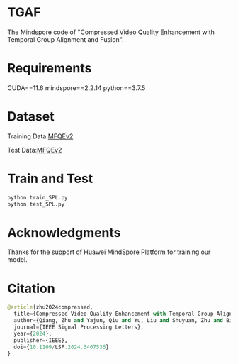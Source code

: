 # TGAF
The Mindspore code of "Compressed Video Quality Enhancement with Temporal Group Alignment and Fusion".

# Requirements
CUDA==11.6 mindspore==2.2.14 python==3.7.5

# Dataset 
Training Data:[MFQEv2](https://github.com/ryanxingql/mfqev2.0)

Test Data:[MFQEv2](https://github.com/ryanxingql/mfqev2.0)

# Train and Test
```python
python train_SPL.py
python test_SPL.py
```


# Acknowledgments
Thanks for the support of Huawei MindSpore Platform for training our model.

# Citation
```python
@article{zhu2024compressed,
  title={Compressed Video Quality Enhancement with Temporal Group Alignment and Fusion},
  author={Qiang, Zhu and Yajun, Qiu and Yu, Liu and Shuyuan, Zhu and Bing, Zeng},
  journal={IEEE Signal Processing Letters},
  year={2024},
  publisher={IEEE},
  doi={10.1109/LSP.2024.3407536}
}
```
